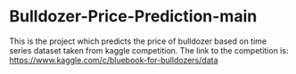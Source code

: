 # Bulldozer-Price-Prediction-main
This is the project which predicts the price of bulldozer based on time series dataset taken from kaggle competition. The link to the competition is: https://www.kaggle.com/c/bluebook-for-bulldozers/data 
